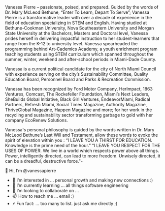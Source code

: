 Vanessa Pierre – passionate, poised, and prepared. Guided by the words of Dr. Mary McLeod Bethune, “Enter To Learn, Depart To Serve”; Vanessa Pierre is a transformative leader with over a decade of experience in the field of education specializing in STEM and English. Having studied at Bethune-Cookman University, Nova Southeastern University and Morgan State University at the Bachelors, Masters and Doctoral level, Vanessa prides herself in delivering impactful instruction to her student-learners that range from the K-12 to university level. Vanessa spearheaded the programming behind Art-Cademics Academy, a youth enrichment program teaching students using STEM curriculum which spanned throughout the summer, winter, weekend and after-school periods in  Miami-Dade County.

Vanessa is a current political candidate for the city of North Miami Council with experience serving on the city’s Sustainability Committee, Quality Education Board, Personnel Board and Parks & Recreation Commission.

Vanessa has been recognized by Ford Motor Company, HerImpact, 1863 Ventures, Comcast, The Rockefeller Foundation, Miami’s Next Leaders, SheBuilds Global Initiative, Black Girl Ventures, EndeavorMiami, Radical Partners, Refresh Miami, Social Times Magazine, Authority Magazine, ThriveGlobal Magazine, Happen Magazine and more; for her work in the recycling and sustainability sector transforming garbage to gold with her company EcoRenew Solutions.

Vanessa's personal philosophy is guided by the words written in Dr. Mary McLeod Bethune’s Last Will and Testament, allow these words to evoke the spirit of elevation within you :
“I LEAVE YOU A THIRST FOR EDUCATION. Knowledge is the prime need of the hour.”
“I LEAVE YOU RESPECT FOR THE USES OF POWER. We live in a world which respects power above all things. Power, intelligently directed, can lead to more freedom. Unwisely directed, it can be a dreadful, destructive force."-


👋 Hi, I’m @vanessapierre
- 👀 I’m interested in ... personal growth and making new connections :)
- 🌱 I’m currently learning ... all things software engineering
- 💞️ I’m looking to collaborate on ...
- 📫 How to reach me ... email :) 
- ⚡ Fun fact: ... too many to list. just ask me directly ;)

<!---
vanessapierre/vanessapierre is a ✨ special ✨ repository because its `README.md` (this file) appears on your GitHub profile.
You can click the Preview link to take a look at your changes.
--->
